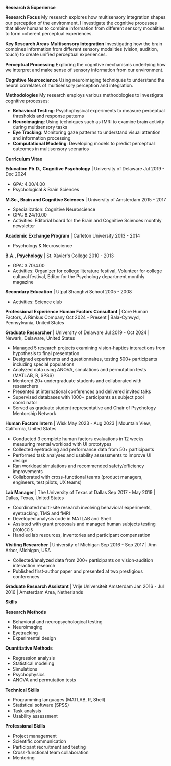 **Research & Experience**

**Research Focus**
My research explores how multisensory integration shapes our perception of the environment. I investigate the cognitive processes that allow humans to combine information from different sensory modalities to form coherent perceptual experiences.

**Key Research Areas**
**Multisensory Integration**
Investigating how the brain combines information from different sensory modalities (vision, audition, touch) to create unified perceptual experiences.

**Perceptual Processing**
Exploring the cognitive mechanisms underlying how we interpret and make sense of sensory information from our environment.

**Cognitive Neuroscience**
Using neuroimaging techniques to understand the neural correlates of multisensory perception and integration.

**Methodologies**
My research employs various methodologies to investigate cognitive processes:
* **Behavioral Testing**: Psychophysical experiments to measure perceptual thresholds and response patterns
* **Neuroimaging**: Using techniques such as fMRI to examine brain activity during multisensory tasks
* **Eye Tracking**: Monitoring gaze patterns to understand visual attention and information processing
* **Computational Modeling**: Developing models to predict perceptual outcomes in multisensory scenarios



**Curriculum Vitae**

**Education**
**Ph.D., Cognitive Psychology** | University of Delaware
Jul 2019 - Dec 2024
* GPA: 4.00/4.00
* Psychological & Brain Sciences

**M.Sc., Brain and Cognitive Sciences** | University of Amsterdam
2015 - 2017
* Specialization: Cognitive Neuroscience
* GPA: 8.24/10.00
* Activities: Editorial board for the Brain and Cognitive Sciences monthly newsletter

**Academic Exchange Program** | Carleton University
2013 - 2014
* Psychology & Neuroscience

**B.A., Psychology** | St. Xavier's College
2010 - 2013
* GPA: 3.70/4.00
* Activities: Organizer for college literature festival, Volunteer for college cultural festival, Editor for the Psychology department monthly magazine

**Secondary Education** | Utpal Shanghvi School
2005 - 2008
* Activities: Science club

**Professional Experience**
**Human Factors Consultant** | Core Human Factors, A Rimkus Company
Oct 2024 - Present | Bala-Cynwyd, Pennsylvania, United States

**Graduate Researcher** | University of Delaware
Jul 2019 - Oct 2024 | Newark, Delaware, United States
- Managed 5 research projects examining vision-haptics interactions from hypothesis to final presentation
- Designed experiments and questionnaires, testing 500+ participants including special populations
- Analyzed data using ANOVA, simulations and permutation tests (MATLAB, R, SPSS)
- Mentored 20+ undergraduate students and collaborated with researchers
- Presented at international conferences and delivered invited talks
- Supervised databases with 1000+ participants as subject pool coordinator
- Served as graduate student representative and Chair of Psychology Mentorship Network

**Human Factors Intern** | Wisk
May 2023 - Aug 2023 | Mountain View, California, United States
- Conducted 3 complete human factors evaluations in 12 weeks measuring mental workload with UI prototypes
- Collected eyetracking and performance data from 50+ participants
- Performed task analyses and usability assessments to improve UI design
- Ran workload simulations and recommended safety/efficiency improvements
- Collaborated with cross-functional teams (product managers, engineers, test pilots, UX teams)

**Lab Manager** | The University of Texas at Dallas
Sep 2017 - May 2019 | Dallas, Texas, United States
- Coordinated multi-site research involving behavioral experiments, eyetracking, TMS and fMRI
- Developed analysis code in MATLAB and Shell
- Assisted with grant proposals and managed human subjects testing protocols
- Handled lab resources, inventories and participant compensation

**Visiting Researcher** | University of Michigan
Sep 2016 - Sep 2017 | Ann Arbor, Michigan, USA
- Collected/analyzed data from 200+ participants on vision-audition interaction research
- Published first-author paper and presented at two prestigious conferences

**Graduate Research Assistant** | Vrije Universiteit Amsterdam
Jan 2016 - Jul 2016 | Amsterdam Area, Netherlands

**Skills**

**Research Methods**
* Behavioral and neuropsychological testing
* Neuroimaging
* Eyetracking
* Experimental design

**Quantitative Methods**
* Regression analysis
* Statistical modeling
* Simulations
* Psychophysics
* ANOVA and permutation tests

**Technical Skills**
* Programming languages (MATLAB, R, Shell)
* Statistical software (SPSS)
* Task analysis
* Usability assessment

**Professional Skills**
* Project management
* Scientific communication
* Participant recruitment and testing
* Cross-functional team collaboration
* Mentoring

